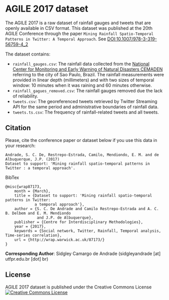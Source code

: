 # AGILE 2017 dataset

The AGILE 2017 is a raw dataset of rainfall gauges and tweets that are openly available in CSV format. This dataset was published at the 20th AGILE Conference through the paper `Mining Rainfall Spatio-Temporal Patterns in Twitter: A Temporal Approach`. See [DOI:10.1007/978-3-319-56759-4_2](http://dx.doi.org/10.1007/978-3-319-56759-4_2)

The dataset contains:

- `rainfall_gauges.csv`: The rainfall data collected from the [National Center for Monitoring and Early Warning of Natural Disasters CEMADEN](http://www.cemaden.gov.br/mapainterativo/) referring to the city of Sao Paulo, Brazil. The rainfall measurements were provided in linear depth (millimeters) and with two sizes of temporal window: 10 minutes when it was raining and 60 minutes otherwise.
- `rainfall_gagues_removed.csv`: The rainfall gauges removed due the lack of reliability.
- `tweets.csv`: The georeferenced tweets retrieved by Twitter Streaming API for the same period and administrative boundaries of rainfall data.
- `tweets.ts.csv`: The frequency of rainfall-related tweets and all tweets.

## Citation

Please, cite the conference paper or dataset below if you use this data in your research:

    Andrade, S. C. De, Restrepo-Estrada, Camilo, Mendiondo, E. M. and de Albuquerque, J.P. (2017) 
    Dataset to support: 'Mining rainfall spatio-temporal patterns in Twitter : a temporal approach'.

BibTex

    @misc{wrap87173,
        month = {March},
        title = {Dataset to support: 'Mining rainfall spatio-temporal patterns in Twitter: 
                 a temporal approach'},
        author = {S. C. De Andrade and Camilo Restrepo-Estrada and A. C. B. Delbem and E. M. Mendiondo 
                  and J.P. de Albuquerque},
        publisher = {Centre for Interdisciplinary Methodologies},
        year = {2017},
        keywords = {Social network, Twitter, Rainfall, Temporal analysis, Time-series correlation},
        url = {http://wrap.warwick.ac.uk/87173/}
    }

**Corresponding Author**:  Sidgley Camargo de Andrade (sidgleyandrade [at] utfpr.edu.br [dot] br)

## License

AGILE 2017 dataset is published under the Creative Commons License <a rel="license" href="http://creativecommons.org/licenses/by-sa/4.0/"><img alt="Creative Commons License" style="border-width:0" src="https://licensebuttons.net/l/by-sa/4.0/80x15.png" /></a><br/>

